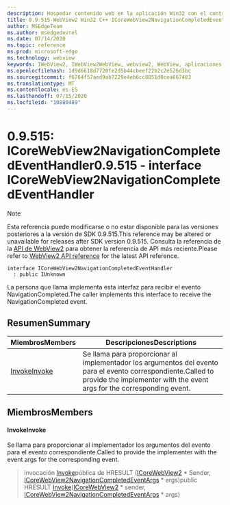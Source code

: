 ```yaml
---
description: Hospedar contenido web en la aplicación Win32 con el control Microsoft Edge WebView2
title: 0.9.515-WebView2 Win32 C++ ICoreWebView2NavigationCompletedEventHandler
author: MSEdgeTeam
ms.author: msedgedevrel
ms.date: 07/14/2020
ms.topic: reference
ms.prod: microsoft-edge
ms.technology: webview
keywords: IWebView2, IWebView2WebView, webview2, WebView, aplicaciones Win32, Win32, Edge, ICoreWebView2, ICoreWebView2Controller, control de explorador, HTML Edge
ms.openlocfilehash: 1d9d6618d7720fe2d5b44cbeef22b2c2e526d3bc
ms.sourcegitcommit: f6764f57aed9ab7229e4eb6cc8851d0cea667403
ms.translationtype: MT
ms.contentlocale: es-ES
ms.lasthandoff: 07/15/2020
ms.locfileid: "10880489"
---
```

# <span data-ttu-id="44d1f-104">0.9.515: ICoreWebView2NavigationCompletedEventHandler</span><span class="sxs-lookup"><span data-stu-id="44d1f-104">0.9.515 - interface ICoreWebView2NavigationCompletedEventHandler</span></span> 

> [!NOTE]
> <span data-ttu-id="44d1f-105">Esta referencia puede modificarse o no estar disponible para las versiones posteriores a la versión de SDK 0.9.515.</span><span class="sxs-lookup"><span data-stu-id="44d1f-105">This reference may be altered or unavailable for releases after SDK version 0.9.515.</span></span> <span data-ttu-id="44d1f-106">Consulta la referencia de la [API de WebView2](../../../webview2-api-reference.md) para obtener la referencia de API más reciente.</span><span class="sxs-lookup"><span data-stu-id="44d1f-106">Please refer to [WebView2 API reference](../../../webview2-api-reference.md) for the latest API reference.</span></span>

```
interface ICoreWebView2NavigationCompletedEventHandler
  : public IUnknown
```

<span data-ttu-id="44d1f-107">La persona que llama implementa esta interfaz para recibir el evento NavigationCompleted.</span><span class="sxs-lookup"><span data-stu-id="44d1f-107">The caller implements this interface to receive the NavigationCompleted event.</span></span>

## <span data-ttu-id="44d1f-108">Resumen</span><span class="sxs-lookup"><span data-stu-id="44d1f-108">Summary</span></span>

 <span data-ttu-id="44d1f-109">Miembros</span><span class="sxs-lookup"><span data-stu-id="44d1f-109">Members</span></span>                        | <span data-ttu-id="44d1f-110">Descripciones</span><span class="sxs-lookup"><span data-stu-id="44d1f-110">Descriptions</span></span>
--------------------------------|---------------------------------------------
[<span data-ttu-id="44d1f-111">Invoke</span><span class="sxs-lookup"><span data-stu-id="44d1f-111">Invoke</span></span>](#invoke) | <span data-ttu-id="44d1f-112">Se llama para proporcionar al implementador los argumentos del evento para el evento correspondiente.</span><span class="sxs-lookup"><span data-stu-id="44d1f-112">Called to provide the implementer with the event args for the corresponding event.</span></span>

## <span data-ttu-id="44d1f-113">Miembros</span><span class="sxs-lookup"><span data-stu-id="44d1f-113">Members</span></span>

#### <span data-ttu-id="44d1f-114">Invoke</span><span class="sxs-lookup"><span data-stu-id="44d1f-114">Invoke</span></span> 

<span data-ttu-id="44d1f-115">Se llama para proporcionar al implementador los argumentos del evento para el evento correspondiente.</span><span class="sxs-lookup"><span data-stu-id="44d1f-115">Called to provide the implementer with the event args for the corresponding event.</span></span>

> <span data-ttu-id="44d1f-116">invocación [Invoke](#invoke)pública de HRESULT ([ICoreWebView2](icorewebview2.md) \* Sender, [ICoreWebView2NavigationCompletedEventArgs](icorewebview2navigationcompletedeventargs.md) \* args)</span><span class="sxs-lookup"><span data-stu-id="44d1f-116">public HRESULT [Invoke](#invoke)([ICoreWebView2](icorewebview2.md) \* sender, [ICoreWebView2NavigationCompletedEventArgs](icorewebview2navigationcompletedeventargs.md) \* args)</span></span>

